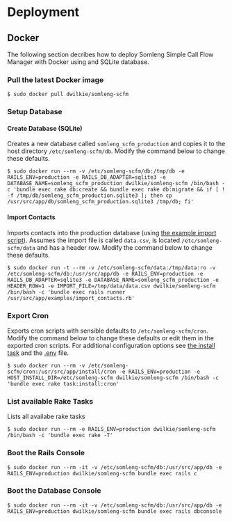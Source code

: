 # Deployment

## Docker

The following section decribes how to deploy Somleng Simple Call Flow Manager with Docker using and SQLite database.

### Pull the latest Docker image

```
$ sudo docker pull dwilkie/somleng-scfm
```

### Setup Database

#### Create Database (SQLite)

Creates a new database called `somleng_scfm_production` and copies it to the host directory `/etc/somleng-scfm/db`. Modify the command below to change these defaults.

```
$ sudo docker run --rm -v /etc/somleng-scfm/db:/tmp/db -e RAILS_ENV=production -e RAILS_DB_ADAPTER=sqlite3 -e DATABASE_NAME=somleng_scfm_production dwilkie/somleng-scfm /bin/bash -c 'bundle exec rake db:create && bundle exec rake db:migrate && if [ ! -f /tmp/db/somleng_scfm_production.sqlite3 ]; then cp /usr/src/app/db/somleng_scfm_production.sqlite3 /tmp/db; fi'
```

#### Import Contacts

Imports contacts into the production database (using [the example import script](https://github.com/somleng/somleng-scfm/blob/master/examples/import_contacts.rb)). Assumes the import file is called `data.csv`, is located `/etc/somleng-scfm/data` and has a header row. Modify the command below to change these defaults.

```
$ sudo docker run -t --rm -v /etc/somleng-scfm/data:/tmp/data:ro -v /etc/somleng-scfm/db:/usr/src/app/db -e RAILS_ENV=production -e RAILS_DB_ADAPTER=sqlite3 -e DATABASE_NAME=somleng_scfm_production -e HEADER_ROW=1 -e IMPORT_FILE=/tmp/data/data.csv dwilkie/somleng-scfm /bin/bash -c 'bundle exec rails runner /usr/src/app/examples/import_contacts.rb'
```

### Export Cron

Exports cron scripts with sensible defaults to `/etc/somleng-scfm/cron`. Modify the command below to change these defaults or edit them in the exported cron scripts. For additional configuration options see [the install task](https://github.com/somleng/somleng-scfm/blob/master/app/tasks/install_task.rb) and the [.env](https://github.com/somleng/somleng-scfm/blob/master/.env) file.

```
$ sudo docker run --rm -v /etc/somleng-scfm/cron:/usr/src/app/install/cron -e RAILS_ENV=production -e HOST_INSTALL_DIR=/etc/somleng-scfm dwilkie/somleng-scfm /bin/bash -c 'bundle exec rake task:install:cron'
```

### List available Rake Tasks

Lists all availabe rake tasks

```
$ sudo docker run --rm -e RAILS_ENV=production dwilkie/somleng-scfm /bin/bash -c 'bundle exec rake -T'
```

### Boot the Rails Console

```
$ sudo docker run --rm -it -v /etc/somleng-scfm/db:/usr/src/app/db -e RAILS_ENV=production dwilkie/somleng-scfm bundle exec rails c
```

### Boot the Database Console

```
$ sudo docker run --rm -it -v /etc/somleng-scfm/db:/usr/src/app/db -e RAILS_ENV=production dwilkie/somleng-scfm bundle exec rails dbconsole
```
